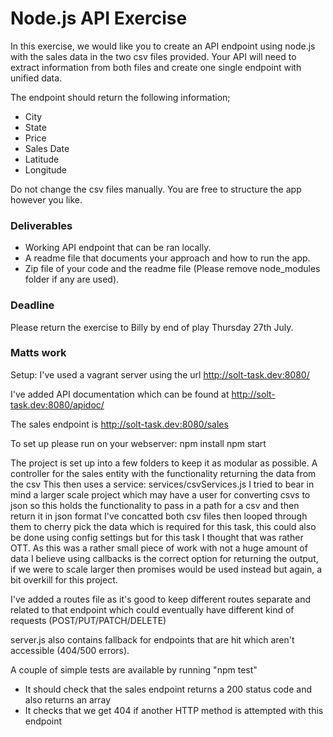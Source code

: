 # Node.js API Exercise
In this exercise, we would like you to create an API endpoint using node.js with the sales data in the two csv files provided.
Your API will need to extract information from both files and create one single endpoint with unified data. 

The endpoint should return the following information;
- City
- State
- Price
- Sales Date
- Latitude 
- Longitude 

Do not change the csv files manually.
You are free to structure the app however you like.

### Deliverables
- Working API endpoint that can be ran locally.
- A readme file that documents your approach and how to run the app.
- Zip file of your code and the readme file (Please remove node_modules folder if any are used). 

### Deadline
Please return the exercise to Billy by end of play Thursday 27th July.

### Matts work
 
Setup:
I've used a vagrant server using the url http://solt-task.dev:8080/

I've added API documentation which can be found at http://solt-task.dev:8080/apidoc/

The sales endpoint is http://solt-task.dev:8080/sales

To set up please run on your webserver:
npm install 
npm start


 The project is set up into a few folders to keep it as modular as possible.
 A controller for the sales entity with the functionality returning the data from the csv
 This then uses a service: services/csvServices.js I tried to bear in mind a larger scale project which may have a user for converting csvs to json so this holds the functionality to pass in a path for a csv and then return it in json format
 I've concatted both csv files then looped through them to cherry pick the data which is required for this task, this could also be done using config settings but for this task I thought that was rather OTT.
 As this was a rather small piece of work with not a huge amount of data I believe using callbacks is the correct option for returning the output, if we were to scale larger then promises would be used instead but again, a bit overkill for this project.

I've added a routes file as it's good to keep different routes separate and related to that endpoint which could eventually have different kind of requests (POST/PUT/PATCH/DELETE)

server.js also contains fallback for endpoints that are hit which aren't accessible (404/500 errors).

A couple of simple tests are available by running "npm test" 
- It should check that the sales endpoint returns a 200 status code and also returns an array
- It checks that we get 404 if another HTTP method is attempted with this endpoint
